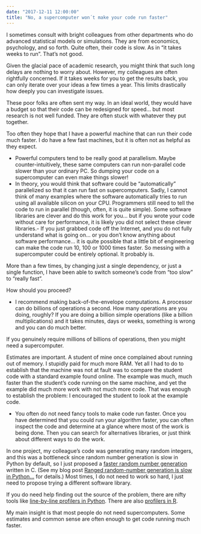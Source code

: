```yaml
---
date: "2017-12-11 12:00:00"
title: "No, a supercomputer won´t make your code run faster"
---
```




I sometimes consult with bright colleagues from other departments who do advanced statistical models or simulations. They are from economics, psychology, and so forth. Quite often, their code is slow. As in &ldquo;it takes weeks to run&rdquo;. That&rsquo;s not good.

Given the glacial pace of academic research, you might think that such long delays are nothing to worry about. However, my colleagues are often rightfully concerned. If it takes weeks for you to get the results back, you can only iterate over your ideas a few times a year. This limits drastically how deeply you can investigate issues.

These poor folks are often sent my way. In an ideal world, they would have a budget so that their code can be redesigned for speed&hellip; but most research is not well funded. They are often stuck with whatever they put together.

Too often they hope that I have a powerful machine that can run their code much faster. I do have a few fast machines, but it is often not as helpful as they expect.

- Powerful computers tend to be really good at parallelism. Maybe counter-intuitively, these same computers can run non-parallel code slower than your ordinary PC. So dumping your code on a supercomputer can even make things slower!
- In theory, you would think that software could be &ldquo;automatically&rdquo; parallelized so that it can run fast on supercomputers. Sadly, I cannot think of many examples where the software automatically tries to run using all available silicon on your CPU. Programmers still need to tell the code to run in parallel (though, often, it is quite simple). Some software libraries are clever and do this work for you&hellip; but if you wrote your code without care for performance, it is likely you did not select these clever libraries.- If you just grabbed code off the Internet, and you do not fully understand what is going on&hellip; or you don&rsquo;t know anything about software performance&hellip; it is quite possible that a little bit of engineering can make the code run 10, 100 or 1000 times faster. So messing with a supercomputer could be entirely optional. It probably is.

More than a few times, by changing just a single dependency, or just a single function, I have been able to switch someone&rsquo;s code from &ldquo;too slow&rdquo; to &ldquo;really fast&rdquo;.


How should you proceed?
- I recommend making back-of-the-envelope computations. A processor can do billions of operations a second. How many operations are you doing, roughly? If you are doing a billion simple operations (like a billion multiplications) and it takes minutes, days or weeks, something is wrong and you can do much better.

If you genuinely require millions of billions of operations, then you might need a supercomputer.

Estimates are important. A student of mine once complained about running out of memory. I stupidly paid for much more RAM. Yet all I had to do to establish that the machine was not at fault was to compare the student code with a standard example found online. The example was much, much faster than the student&rsquo;s code running on the same machine, and yet the example did much more work with not much more code. That was enough to establish the problem: I encouraged the student to look at the example code.
- You often do not need fancy tools to make code run faster. Once you have determined that you could run your algorithm faster, you can often inspect the code and determine at a glance where most of the work is being done. Then you can search for alternatives libraries, or just think about different ways to do the work.

In one project, my colleague&rsquo;s code was generating many random integers, and this was a bottleneck since random number generation is slow in Python by default, so I just proposed a [faster random number generation](https://github.com/lemire/fastrand) written in C. (See my blog post [Ranged random-number generation is slow in Python&hellip;](/lemire/blog/2016/03/21/ranged-random-number-generation-is-slow-in-python/) for details.) Most times, I do not need to work so hard, I just need to propose trying a different software library.

If you do need help finding out the source of the problem, there are nifty tools like [line-by-line profilers in Python](https://github.com/rkern/line_profiler). There are also [profilers in R](https://stackoverflow.com/a/32742799/73007).


My main insight is that most people do not need supercomputers. Some estimates and common sense are often enough to get code running much faster.

